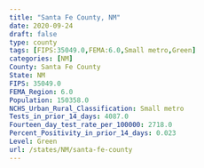 ```yaml
---
title: "Santa Fe County, NM"
date: 2020-09-24
draft: false
type: county
tags: [FIPS:35049.0,FEMA:6.0,Small metro,Green]
categories: [NM]
County: Santa Fe County
State: NM
FIPS: 35049.0
FEMA_Region: 6.0
Population: 150358.0
NCHS_Urban_Rural_Classification: Small metro
Tests_in_prior_14_days: 4087.0
Fourteen_day_test_rate_per_100000: 2718.0
Percent_Positivity_in_prior_14_days: 0.023
Level: Green
url: /states/NM/santa-fe-county
---
```



